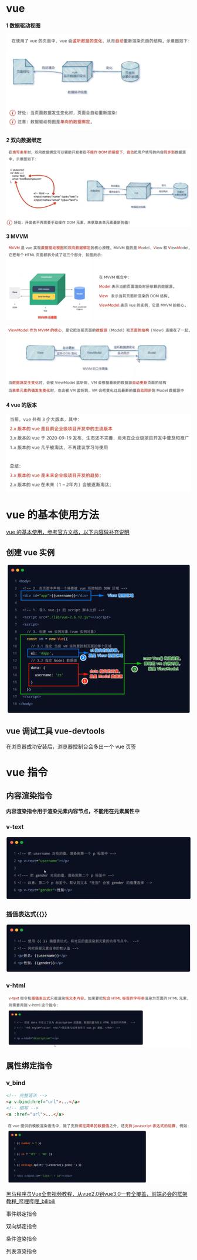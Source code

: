 # vue

**1 数据驱动视图**

![](https://raw.githubusercontent.com/MrSunflowers/images/main/note/images/202203112102551.png)

**2 双向数据绑定**

![](https://raw.githubusercontent.com/MrSunflowers/images/main/note/images/202203112107189.png)

**3 MVVM**

![](https://raw.githubusercontent.com/MrSunflowers/images/main/note/images/202203112111996.png)

![](https://raw.githubusercontent.com/MrSunflowers/images/main/note/images/202203112113115.png)

**4 vue 的版本**

![](https://raw.githubusercontent.com/MrSunflowers/images/main/note/images/202203112115142.png)

# vue 的基本使用方法

[vue 的基本使用，参考官方文档，以下内容做补充说明](https://cn.vuejs.org/v2/guide/#起步)

## 创建 vue 实例

![](https://raw.githubusercontent.com/MrSunflowers/images/main/note/images/202203112136963.png)

## vue 调试工具 vue-devtools

在浏览器成功安装后，浏览器控制台会多出一个 vue 页签

# vue 指令

## 内容渲染指令

**内容渲染指令用于渲染元素内容节点，不能用在元素属性中**

### v-text

![](https://raw.githubusercontent.com/MrSunflowers/images/main/note/images/202203112148032.png)

### 插值表达式{{}}

![](https://raw.githubusercontent.com/MrSunflowers/images/main/note/images/202203112150363.png)

### v-html

![](https://raw.githubusercontent.com/MrSunflowers/images/main/note/images/202203112152795.png)

## 属性绑定指令

### v_bind

```html
<!-- 完整语法 -->
<a v-bind:href="url">...</a>
<!-- 缩写 -->
<a :href="url">...</a>
```

![](https://raw.githubusercontent.com/MrSunflowers/images/main/note/images/202203112255349.png)

[黑马程序员Vue全套视频教程，从vue2.0到vue3.0一套全覆盖，前端必会的框架教程_哔哩哔哩_bilibili](https://www.bilibili.com/video/BV1zq4y1p7ga?p=41&spm_id_from=pageDriver)







事件绑定指令

双向绑定指令

条件渲染指令

列表渲染指令
